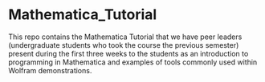 # Mathematica_Tutorial
This repo contains the Mathematica Tutorial that we have peer leaders (undergraduate students who took the course the previous semester) present during the first three weeks to the students as an introduction to programming in Mathematica and examples of tools commonly used within Wolfram demonstrations.
